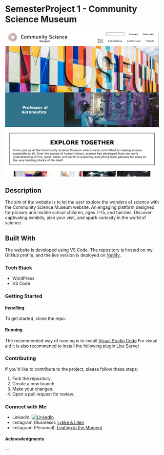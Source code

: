 # SemesterProject 1 - Community Science Museum

![Project Image](assets/png/Community_Science_SS.png)

## Description

The aim of the website is to let the user explore the wonders of science with the Community Science Museum website. An engaging platform designed for primary and middle school children, ages 7-15, and families. Discover captivating exhibits, plan your visit, and spark curiosity in the world of science.

## Built With

The website is developed using VS Code. The repository is hosted on my GitHub profile, and the live version is deployed on [Netlify](https://glittery-eclair-b4f4cf.netlify.app/).

### Tech Stack

- WordPress
- VS Code

### Getting Started

#### Installing

To get started, clone the repo:

<!-- ```bash
git clone https://github.com/BergitTveit/Semester-Project -->

#### Running

The recommended way of running is to install [Visual Studio Code](https://code.visualstudio.com/)
For visual aid it is also recommened to install the following plugin [Live Server](https://github.com/ritwickdey/vscode-live-server-plus-plus)

### Contributing

If you'd like to contribute to the project, please follow these steps:

1. Fork the repository.
2. Create a new branch.
3. Make your changes.
4. Open a pull request for review.

### Connect with Me

- LinkedIn: [![LinkedIn](https://img.shields.io/badge/LinkedIn-Bergit%20Tveit-blue?style=flat&logo=linkedin)](https://www.linkedin.com/in/bergit-tveit-672588152)
- Instagram (Business): [Lykke & Liten](https://www.instagram.com/lykkeogliten/)
- Instagram (Personal): [Leafing in the Moment](https://www.instagram.com/leafinginthemoment/)

#### Acknowledgments

--
